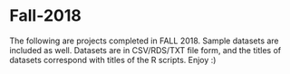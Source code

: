 # Fall-2018

The following are projects completed in FALL 2018. 
Sample datasets are included as well. Datasets are in CSV/RDS/TXT file form, and the titles of datasets correspond with titles of the R scripts. 
Enjoy :)

